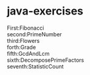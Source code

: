 # java-exercises
First:Fibonacci<br>
second:PrimeNumber<br>
third:Flowers<br>
forth:Grade<br>
fifth:GcdAndLcm<br>
sixth:DecomposePrimeFactors<br>
seventh:StatisticCount<br>
